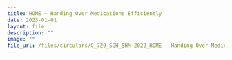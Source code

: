 ```yaml
---
title: HOME – Handing Over Medications Efficiently
date: 2023-01-01
layout: file
description: ""
image: ""
file_url: /files/circulars/C_729_SGH_SHM 2022_HOME - Handing Over Medications Efficiently_yh.pdf
---
```

